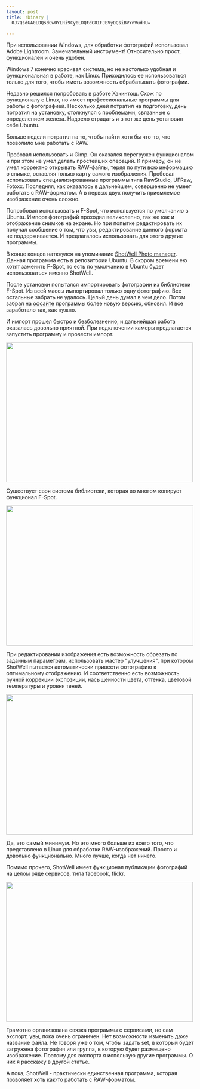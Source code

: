 ```yaml
--- 
layout: post
title: !binary |
  0J7QsdGA0LDQsdCw0YLRi9Cy0LDQtdC8IFJBVyDQsiBVYnVudHU=

---
```

При использовании Windows, для обработки фотографий использовал Adobe Lightroom. Замечательный инструмент! Относительно прост, функционален и очень удобен. 

Windows 7 конечно красивая система, но не настолько удобная и функциональная в работе, как Linux. Приходилось ее использоваться только для того, чтобы иметь возомжность обрабатывать фотографии.

Недавно решился попробовать в работе Хакинтош. Схож по функционалу с Linux, но имеет профессиональные программы для работы с фотографией. Несколько дней потратил на подготовку, день потратил на установку, столкнулся с проблемами, связанные с определением железа. Надоело страдать и в тот же день установил себе Ubuntu. 

Больше недели потратил на то, чтобы найти хотя бы что-то, что позволило мне работать с RAW.

Пробовал использовать и Gimp. Он оказался перегружен функционалом и при этом не умел делать простейших операций. К примеру, он не умел корректно открывать RAW-файлы, теряя по пути всю информацию о снимке, оставляя только карту самого изображения. Пробовал использовать специализированные программы типа RawStudio, UFRaw, Fotoxx. Последняя, как оказалось в дальнейшем, совершенно не умеет работать с RAW-форматом. А в первых двух получить приемлемое изображение очень сложно.

Попробовал использовать и F-Spot, что используется по умолчанию в Ubuntu. Импорт фотографий проходил великолепно, так же как и отображение снимков на экране. Но при попытке редактировать их получал сообщение о том, что увы, редактирование данного формата не поддерживается. И предлагалось использовать для этого другие программы.

В конце концов наткнулся на упоминание <a href="http://yorba.org/shotwell/" rel="nofollow">ShotWell Photo manager</a>. Данная программа есть в репозитории Ubuntu. В скором времени ею хотят заменить F-Spot, то есть по умолчанию в Ubuntu будет использоваться именно ShotWell.

После установки попытался импортировать фотографии из библиотеки F-Spot. Из всей массы импортировал только одну фотографию. Все остальные забрать не удалось. Целый день думал в чем дело. Потом забрал на <a href="http://yorba.org/shotwell/" rel="nofollow">офсайте</a> программы более новую версию, обновил. И все заработало так, как нужно.

И импорт прошел быстро и безболезненно, и дальнейшая работа оказалась довольно приятной. При подключении камеры предлагается запустить программу и провести импорт.

<img src="http://static.juev.ru/2010/10/shotwell4.png" alt="" title="import" width="500" height="375" class="aligncenter size-full wp-image-1228" /> 

Существует своя система библиотеки, которая во многом копирует функционал F-Spot.

<img src="http://static.juev.ru/2010/10/shotwell2.png" alt="" title="library" width="501" height="376" class="aligncenter size-full wp-image-1226" />

При редактировании изображения есть возможность обрезать по заданным параметрам, использовать мастер "улучшения", при котором ShotWell пытается автоматически привести фотографию к оптимальному отображению. И соответственно есть возможность ручной коррекции экспозиции, насыщенности цвета, оттенка, цветовой температуры и уровня теней. 

<img src="http://static.juev.ru/2010/10/shotwell3.png" alt="" title="edit" width="500" height="376" class="aligncenter size-full wp-image-1227" />

Да, это самый минимум. Но это много больше из всего того, что представлено в Linux для обработки RAW-изображений. Просто и довольно функционально. Много лучше, когда нет ничего.

Помимо прочего, ShotWell имеет функционал публикации фотографий на целом ряде сервисов, типа facebook, flickr.

<img src="http://static.juev.ru/2010/10/shotwell5.png" alt="" title="export" width="500" height="374" class="aligncenter size-full wp-image-1229" />

Грамотно организована связка программы с сервисами, но сам экспорт, увы, пока очень ограничен. Нет возможности изменить даже название файла. Не говоря уже о том, чтобы задать set, в который будет загружена фотография или группа, в которую будет размещено изображение. Поэтому для экспорта я использую другие программы. О них я расскажу в другой статье.

А пока, ShotWell - практически единственная программа, которая позволяет хоть как-то работать с RAW-форматом.
